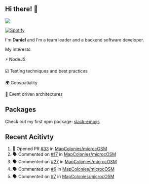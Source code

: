 ## Hi there! 👋

<p>
  <img src="https://github-readme-stats.vercel.app/api?username=syncush&theme=tokyonight">
</p>

[![Spotify](https://novatorem-rust.vercel.app/api/spotify)](https://open.spotify.com/user/syncush)

I'm **Daniel** and I'm a team leader and a backend software developer.

My interests:

⚡ NodeJS

☑️ Testing techniques and best practices

🌍 Geospatiality

🧠 Event driven architectures

## Packages
Check out my first npm package: [slack-emojis](https://www.npmjs.com/package/slack-emojis)

## Recent Acitivty
<!--START_SECTION:activity-->
1. 💪 Opened PR [#33](https://github.com/MapColonies/microcOSM/pull/33) in [MapColonies/microcOSM](https://github.com/MapColonies/microcOSM)
2. 🗣 Commented on [#17](https://github.com/MapColonies/microcOSM/issues/17) in [MapColonies/microcOSM](https://github.com/MapColonies/microcOSM)
3. 🗣 Commented on [#27](https://github.com/MapColonies/microcOSM/issues/27) in [MapColonies/microcOSM](https://github.com/MapColonies/microcOSM)
4. 🗣 Commented on [#6](https://github.com/MapColonies/microcOSM/issues/6) in [MapColonies/microcOSM](https://github.com/MapColonies/microcOSM)
5. 🗣 Commented on [#7](https://github.com/MapColonies/microcOSM/issues/7) in [MapColonies/microcOSM](https://github.com/MapColonies/microcOSM)
<!--END_SECTION:activity-->
